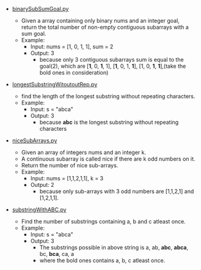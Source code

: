 - [binarySubSumGoal.py](https://github.com/RahulRoy-rsp/CODE_DSA/blob/main/Sliding%20Window/binarySubSumGoal.py)
  - Given a array containing only binary nums and an integer goal, return the total number of non-empty contiguous subarrays with a sum goal.
  - Example:
    - Input: nums = [1, 0, 1, 1], sum = 2
    - Output: 3
      - because only 3 contiguous subarrays sum is equal to the goal(2), which are [**1**, 0, **1**, 1], [**1**, 0, 1, **1**], [1, 0, **1**, **1**],(take the bold ones in consideration)

- [longestSubstringWitoutoutRep.py](https://github.com/RahulRoy-rsp/CODE_DSA/blob/main/Sliding%20Window/longestSubstringWitoutoutRep.py)
  - find the length of the longest substring without repeating characters.
  - Example:
    - Input: s = "abca"
    - Output: 3
      - because **abc** is the longest substring without repeating characters
 
- [niceSubArrays.py](https://github.com/RahulRoy-rsp/CODE_DSA/blob/main/Sliding%20Window/niceSubArrays.py)
  - Given an array of integers nums and an integer k.
  - A continuous subarray is called nice if there are k odd numbers on it.
  - Return the number of nice sub-arrays.
  - Example:
    - Input: nums = [1,1,2,1,1], k = 3
    - Output: 2
      - because only sub-arrays with 3 odd numbers are [1,1,2,1] and [1,2,1,1].

- [substringWithABC.py](https://github.com/RahulRoy-rsp/CODE_DSA/blob/main/Sliding%20Window/substringWithABC.py)
  - Find the number of substrings containing a, b and c atleast once.
  - Example:
    - Input: s = "abca"
    - Output: 3
      - The substrings possible in above string is a, ab, **abc**, **abca**, bc, **bca**, ca, a
      - where the bold ones contains a, b, c atleast once. 
